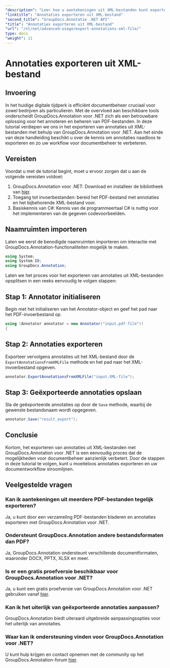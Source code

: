 ```yaml
---
"description": "Leer hoe u aantekeningen uit XML-bestanden kunt exporteren met GroupDocs.Annotation voor .NET, waarmee u uw documentbeheerproces efficiënter kunt maken."
"linktitle": "Annotaties exporteren uit XML-bestand"
"second_title": "GroupDocs.Annotatie .NET API"
"title": "Annotaties exporteren uit XML-bestand"
"url": "/nl/net/advanced-usage/export-annotations-xml-file/"
type: docs
"weight": 11
---
```


# Annotaties exporteren uit XML-bestand

## Invoering
In het huidige digitale tijdperk is efficiënt documentbeheer cruciaal voor zowel bedrijven als particulieren. Met de overvloed aan beschikbare tools onderscheidt GroupDocs.Annotation voor .NET zich als een betrouwbare oplossing voor het annoteren en beheren van PDF-bestanden. In deze tutorial verdiepen we ons in het exporteren van annotaties uit XML-bestanden met behulp van GroupDocs.Annotation voor .NET. Aan het einde van deze handleiding beschikt u over de kennis om annotaties naadloos te exporteren en zo uw workflow voor documentbeheer te verbeteren.
## Vereisten
Voordat u met de tutorial begint, moet u ervoor zorgen dat u aan de volgende vereisten voldoet:
1. GroupDocs.Annotation voor .NET: Download en installeer de bibliotheek van [hier](https://releases.groupdocs.com/annotation/net/).
2. Toegang tot invoerbestanden: bereid het PDF-bestand met annotaties en het bijbehorende XML-bestand voor.
3. Basiskennis van C#: Kennis van de programmeertaal C# is nuttig voor het implementeren van de gegeven codevoorbeelden.

## Naamruimten importeren
Laten we eerst de benodigde naamruimten importeren om interactie met GroupDocs.Annotation-functionaliteiten mogelijk te maken.
```csharp
using System;
using System.IO;
using GroupDocs.Annotation;
```

Laten we het proces voor het exporteren van annotaties uit XML-bestanden opsplitsen in een reeks eenvoudig te volgen stappen:
## Stap 1: Annotator initialiseren
Begin met het initialiseren van het Annotator-object en geef het pad naar het PDF-invoerbestand op.
```csharp
using (Annotator annotator = new Annotator("input.pdf-file"))
{
```
## Stap 2: Annotaties exporteren
Exporteer vervolgens annotaties uit het XML-bestand door de `ExportAnnotationsFromXMLFile` methode en het pad naar het XML-invoerbestand opgeven.
```csharp
annotator.ExportAnnotationsFromXMLFile("input.XML-file");
```
## Stap 3: Geëxporteerde annotaties opslaan
Sla de geëxporteerde annotaties op door de `Save` methode, waarbij de gewenste bestandsnaam wordt opgegeven.
```csharp
annotator.Save("result_export");
```

## Conclusie
Kortom, het exporteren van annotaties uit XML-bestanden met GroupDocs.Annotation voor .NET is een eenvoudig proces dat de mogelijkheden voor documentbeheer aanzienlijk verbetert. Door de stappen in deze tutorial te volgen, kunt u moeiteloos annotaties exporteren en uw documentworkflow stroomlijnen.
## Veelgestelde vragen
### Kan ik aantekeningen uit meerdere PDF-bestanden tegelijk exporteren?
Ja, u kunt door een verzameling PDF-bestanden bladeren en annotaties exporteren met GroupDocs.Annotation voor .NET.
### Ondersteunt GroupDocs.Annotation andere bestandsformaten dan PDF?
Ja, GroupDocs.Annotation ondersteunt verschillende documentformaten, waaronder DOCX, PPTX, XLSX en meer.
### Is er een gratis proefversie beschikbaar voor GroupDocs.Annotation voor .NET?
Ja, u kunt een gratis proefversie van GroupDocs.Annotation voor .NET gebruiken vanaf [hier](https://releases.groupdocs.com/).
### Kan ik het uiterlijk van geëxporteerde annotaties aanpassen?
GroupDocs.Annotation biedt uiteraard uitgebreide aanpassingsopties voor het uiterlijk van annotaties.
### Waar kan ik ondersteuning vinden voor GroupDocs.Annotation voor .NET?
U kunt hulp krijgen en contact opnemen met de community op het GroupDocs.Annotation-forum [hier](https://forum.groupdocs.com/c/annotation/10).